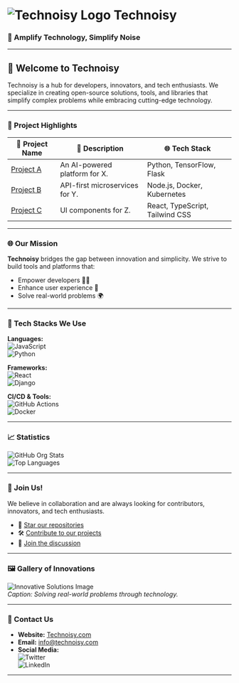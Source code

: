 # ![Technoisy Logo](https://via.placeholder.com/150) Technoisy  
### 🚀 Amplify Technology, Simplify Noise

---

## 🌟 Welcome to Technoisy  

Technoisy is a hub for developers, innovators, and tech enthusiasts. We specialize in creating open-source solutions, tools, and libraries that simplify complex problems while embracing cutting-edge technology.

---

### 📂 Project Highlights  
| 🚀 **Project Name** | 🔧 **Description** | 🌐 **Tech Stack** |  
|----------------------|--------------------|-------------------|  
| [Project A](#)       | An AI-powered platform for X. | Python, TensorFlow, Flask |  
| [Project B](#)       | API-first microservices for Y. | Node.js, Docker, Kubernetes |  
| [Project C](#)       | UI components for Z. | React, TypeScript, Tailwind CSS |  

---

### 🌐 Our Mission  
**Technoisy** bridges the gap between innovation and simplicity. We strive to build tools and platforms that:  
- Empower developers 🧑‍💻  
- Enhance user experience 🎨  
- Solve real-world problems 🌍  

---

### 🔨 Tech Stacks We Use  
**Languages:**  
![JavaScript](https://img.shields.io/badge/JavaScript-%23F7DF1E.svg?style=for-the-badge&logo=javascript&logoColor=black)  
![Python](https://img.shields.io/badge/Python-%233776AB.svg?style=for-the-badge&logo=python&logoColor=white)  

**Frameworks:**  
![React](https://img.shields.io/badge/React-%2361DAFB.svg?style=for-the-badge&logo=react&logoColor=black)  
![Django](https://img.shields.io/badge/Django-%23092E20.svg?style=for-the-badge&logo=django&logoColor=white)  

**CI/CD & Tools:**  
![GitHub Actions](https://img.shields.io/badge/GitHub%20Actions-%232671E5.svg?style=for-the-badge&logo=github-actions&logoColor=white)  
![Docker](https://img.shields.io/badge/Docker-%230db7ed.svg?style=for-the-badge&logo=docker&logoColor=white)  

---

### 📈 Statistics  
![GitHub Org Stats](https://github-readme-stats.vercel.app/api?username=technoisy&show_icons=true&theme=radical)  
![Top Languages](https://github-readme-stats.vercel.app/api/top-langs/?username=technoisy&layout=compact&theme=radical)

---

### 🤝 Join Us!  
We believe in collaboration and are always looking for contributors, innovators, and tech enthusiasts.  

- 🌟 [Star our repositories](#)  
- 🛠️ [Contribute to our projects](#)  
- 💬 [Join the discussion](#)  

---

### 🖼️ Gallery of Innovations  
![Innovative Solutions Image](https://via.placeholder.com/800x400)  
*Caption: Solving real-world problems through technology.*

---

### 📧 Contact Us  
- **Website:** [Technoisy.com](#)  
- **Email:** info@technoisy.com  
- **Social Media:**  
  ![Twitter](https://img.shields.io/badge/Twitter-%231DA1F2.svg?style=for-the-badge&logo=twitter&logoColor=white)  
  ![LinkedIn](https://img.shields.io/badge/LinkedIn-%230A66C2.svg?style=for-the-badge&logo=linkedin&logoColor=white)  

---

